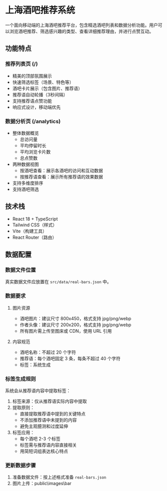 # 上海酒吧推荐系统

一个面向移动端的上海酒吧推荐平台，包含精选酒吧列表和数据分析功能。用户可以浏览酒吧推荐、筛选感兴趣的类型、查看详细推荐理由，并进行点赞互动。

## 功能特点

### 推荐列表页 (/)
- 精美的顶部氛围展示
- 快速筛选标签（场景、特色等）
- 酒吧卡片展示（包含图片、推荐语）
- 推荐语自动轮播（3秒间隔）
- 支持推荐语点赞功能
- 响应式设计，移动端优先

### 数据分析页 (/analytics)
- 整体数据概览
  - 总访问量
  - 平均停留时长
  - 平均浏览卡片数
  - 总点赞数
- 两种数据视图
  - 按酒吧查看：展示各酒吧的访问和互动数据
  - 按推荐语查看：展示所有推荐语的效果数据
- 支持多维度排序
- 支持酒吧筛选

## 技术栈

- React 18 + TypeScript
- Tailwind CSS（样式）
- Vite（构建工具）
- React Router（路由）

## 数据配置

### 数据文件位置
真实数据文件应放置在 `src/data/real-bars.json` 中。


### 数据要求
1. 图片资源
   - 酒吧图片：建议尺寸 800x450，格式支持 jpg/png/webp
   - 作者头像：建议尺寸 200x200，格式支持 jpg/png/webp
   - 所有图片需上传至图床或 CDN，使用 URL 引用

2. 内容规范
   - 酒吧名称：不超过 20 个字符
   - 推荐语：每个酒吧固定 3 条，每条不超过 40 个字符
   - 标签：系统生成


### 标签生成规则
系统会从推荐语内容中提取标签：
1. 标签来源：仅从推荐语实际内容中提取
2. 提取原则：
   - 直接提取推荐语中提到的关键特点
   - 不添加推荐语中未提到的内容
   - 避免主观臆测和过度延伸
3. 标签应用：
   - 每个酒吧 2-3 个标签
   - 标签需与推荐语内容直接相关
   - 用简短词组表达核心特点

### 更新数据步骤
1. 准备数据文件：按上述格式准备 `real-bars.json`
2. 图片上传：public\images\bar

